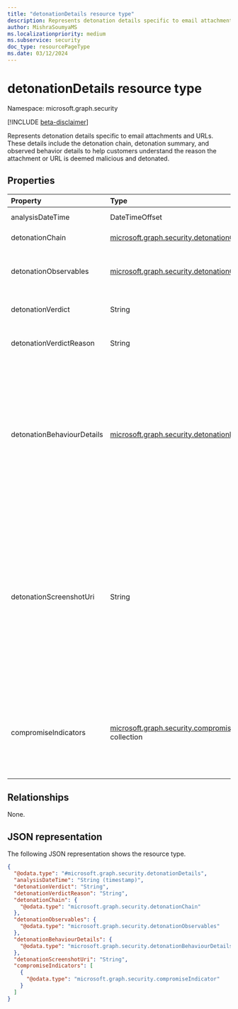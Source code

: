 ```yaml
---
title: "detonationDetails resource type"
description: Represents detonation details specific to email attachments and URLs.
author: MishraSoumyaMS
ms.localizationpriority: medium
ms.subservice: security
doc_type: resourcePageType
ms.date: 03/12/2024
---
```


# detonationDetails resource type

Namespace: microsoft.graph.security

[!INCLUDE [beta-disclaimer](../../includes/beta-disclaimer.md)]

Represents detonation details specific to email attachments and URLs. These details include the detonation chain, detonation summary, and observed behavior details to help customers understand the reason the attachment or URL is deemed malicious and detonated.

## Properties
|Property|Type|Description|
|:---|:---|:---|
|analysisDateTime|DateTimeOffset|The time of detonation.|
|detonationChain|[microsoft.graph.security.detonationChain](../resources/security-detonationchain.md)|The chain of detonation.|
|detonationObservables|[microsoft.graph.security.detonationObservables](../resources/security-detonationobservables.md)|All observables in the detonation tree.|
|detonationVerdict|String|The verdict of the detonation.|
|detonationVerdictReason|String|The reason for the verdict of the detonation.|
|detonationBehaviourDetails|[microsoft.graph.security.detonationBehaviourDetails](../resources/security-detonationbehaviourdetails.md)|Shows the exact events that took place during detonation, and problematic or benign observations that contain URLs, IPs, domains, and files that were found during detonation|
|detonationScreenshotUri|String|Show any screenshots that were captured during detonation. No screenshots are captured if the URL opens into a link that directly downloads a file. However, you see the downloaded file in the detonation chain.|
|compromiseIndicators|[microsoft.graph.security.compromiseIndicator](../resources/security-compromiseindicator.md) collection|Represents indicators and its associated verdict that suggests whether an email has been compromised|

## Relationships
None.

## JSON representation
The following JSON representation shows the resource type.
<!-- {
  "blockType": "resource",
  "@odata.type": "microsoft.graph.security.detonationDetails"
}
-->
``` json
{
  "@odata.type": "#microsoft.graph.security.detonationDetails",
  "analysisDateTime": "String (timestamp)",
  "detonationVerdict": "String",
  "detonationVerdictReason": "String",
  "detonationChain": {
    "@odata.type": "microsoft.graph.security.detonationChain"
  },
  "detonationObservables": {
    "@odata.type": "microsoft.graph.security.detonationObservables"
  },
  "detonationBehaviourDetails": {
    "@odata.type": "microsoft.graph.security.detonationBehaviourDetails"
  },
  "detonationScreenshotUri": "String",
  "compromiseIndicators": [
    {
      "@odata.type": "microsoft.graph.security.compromiseIndicator"
    }
  ]
}
```

